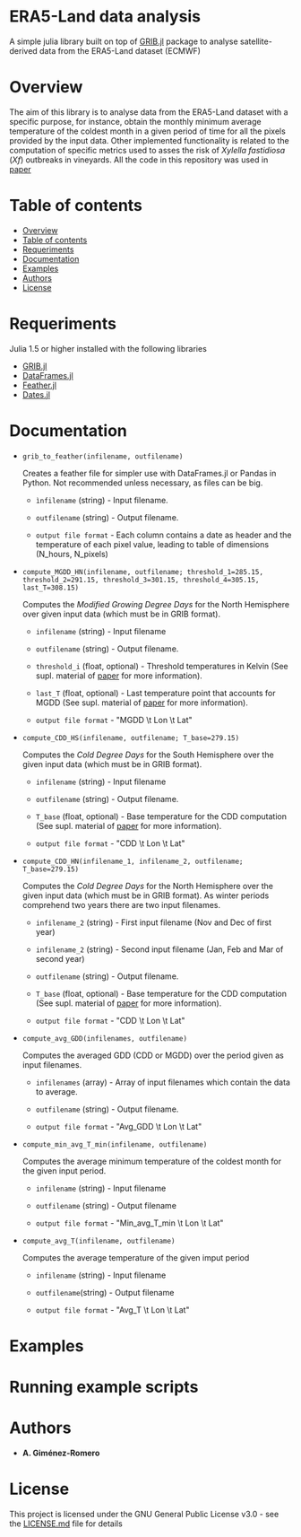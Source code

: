 # ERA5-Land data analysis
A simple julia library built on top of [GRIB.jl](https://github.com/weech/GRIB.jl) package to analyse satellite-derived data from the ERA5-Land dataset (ECMWF)

# Overview
The aim of this library is to analyse data from the ERA5-Land dataset with a specific purpose, for instance, obtain the monthly minimum average temperature of the coldest month in a given period of time for all the pixels provided by the input data. Other implemented functionality is related to the computation of specific metrics used to asses the risk of *Xylella fastidiosa* (*Xf*) outbreaks in vineyards. All the code in this repository was used in [paper](link)

Table of contents
=================

<!--ts-->
   * [Overview](#overview)
   * [Table of contents](#table-of-contents)
   * [Requeriments](#requeriments)
   * [Documentation](#documentation)
   * [Examples](#examples)
   * [Authors](#authors)
   * [License](#license)
<!--te-->

# Requeriments
Julia 1.5 or higher installed with the following libraries
- [GRIB.jl](https://github.com/weech/GRIB.jl)
- [DataFrames.jl](https://dataframes.juliadata.org/stable/)
- [Feather.jl](https://github.com/JuliaData/Feather.jl)
- [Dates.jl](https://docs.julialang.org/en/v1/stdlib/Dates/)

# Documentation
* `grib_to_feather(infilename, outfilename)` 

  Creates a feather file for simpler use with DataFrames.jl or Pandas in Python. Not recommended unless necessary, as files can be big.

  - `ìnfilename` (string) - Input filename.
  - `outfilename` (string) - Output filename.
  
  - `output file format` - Each column contains a date as header and the temperature of each pixel value, leading to table of dimensions (N_hours, N_pixels)
  
* `compute_MGDD_HN(infilename, outfilename; threshold_1=285.15, threshold_2=291.15, threshold_3=301.15, threshold_4=305.15, last_T=308.15)`

  Computes the *Modified Growing Degree Days* for the North Hemisphere over given input data (which must be in GRIB format).
  
  - `infilename` (string) - Input filename
  - `outfilename` (string) - Output filename.
  
  - `threshold_i` (float, optional) - Threshold temperatures in Kelvin (See supl. material of [paper](link) for more information).
  - `last_T` (float, optional) - Last temperature point that accounts for MGDD (See supl. material of [paper](link) for more information).
  
  - `output file format` - "MGDD \t Lon \t Lat"
  
* `compute_CDD_HS(infilename, outfilename; T_base=279.15)`

  Computes the *Cold Degree Days* for the South Hemisphere over the given input data (which must be in GRIB format).
  
  - `infilename` (string) - Input filename
  - `outfilename` (string) - Output filename.
  
  - `T_base` (float, optional) - Base temperature for the CDD computation (See supl. material of [paper](link) for more information).
  
  - `output file format` - "CDD \t Lon \t Lat"
  
* `compute_CDD_HN(infilename_1, infilename_2, outfilename; T_base=279.15)`
  
  Computes the *Cold Degree Days* for the North Hemisphere over the given input data (which must be in GRIB format). As winter periods comprehend two years there are two input filenames.
  
  - `infilename_2` (string) - First input filename (Nov and Dec of first year)
  - `infilename_2` (string) - Second input filename (Jan, Feb and Mar of second year)
  - `outfilename` (string) - Output filename.
  
  - `T_base` (float, optional) - Base temperature for the CDD computation (See supl. material of [paper](link) for more information).
  
  - `output file format` - "CDD \t Lon \t Lat"
  
* `compute_avg_GDD(infilenames, outfilename)`
  
  Computes the averaged GDD (CDD or MGDD) over the period given as input filenames.
  
  - `infilenames` (array) - Array of input filenames which contain the data to average.
  - `outfilename` (string) - Output filename.
  
  - `output file format` - "Avg_GDD \t Lon \t Lat"
  
* `compute_min_avg_T_min(infilename, outfilename)`

  Computes the average minimum temperature of the coldest month for the given input period.
   
   - `infilename` (string) - Input filename
   - `outfilename` (string) - Output filename
   
   - `output file format` - "Min_avg_T_min \t Lon \t Lat"
   
* `compute_avg_T(infilename, outfilename)`

  Computes the average temperature of the given imput period
  
  - `infilename` (string) - Input filename
  - `outfilename`(string) - Output filename
  
  - `output file format` - "Avg_T \t Lon \t Lat"
  
# Examples

# Running example scripts

# Authors
* **A. Giménez-Romero**

# License
This project is licensed under the GNU General Public License v3.0 - see the [LICENSE.md](https://github.com/agimenezromero/ERA5-Land-data-analysis/blob/main/LICENSE) file for details


